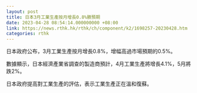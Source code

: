 ```yaml
---
layout: post
title: 日本3月工業生產按月增長0.8%勝預期
date: 2023-04-28 08:54:14.000000000 +08:00
link: https://news.rthk.hk/rthk/ch/component/k2/1698257-20230428.htm
categories: rthk
---
```


日本政府公布，3月工業生產按月增長0.8%，增幅高過市場預期的0.5%。

數據顯示，日本經濟產業省調查的製造商預計，4月工業生產將增長4.1%，5月將跌2%。

日本政府提高對工業生產的評估，表示工業生產正在溫和復蘇。
